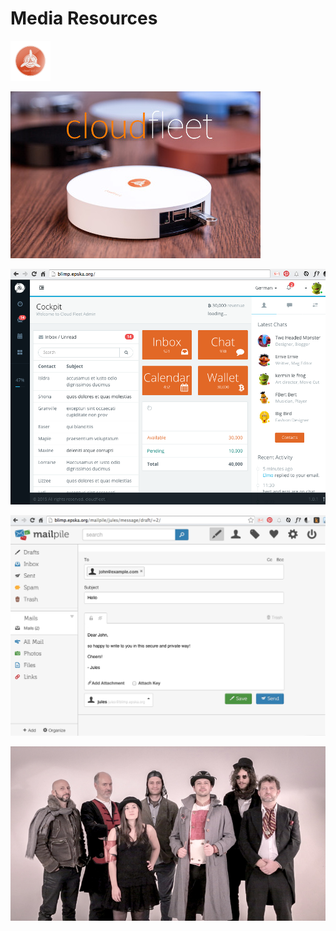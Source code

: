 Media Resources
===============

![CloudFleet logo](images/logo.png)

![CloudFleet Blimp](images/blimp.jpg)

![CloudFleet Blimp Software: cockpit](images/cockpit.png)

![CloudFleet Blimp Software: Mailpile](images/mailpile.png)

![team](images/team.jpg)  



